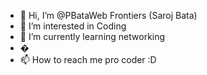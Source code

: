 - 👋 Hi, I’m @PBataWeb Frontiers (Saroj Bata)
- 👀 I’m interested in Coding
- 🌱 I’m currently learning networking
- �
- 📫 How to reach me pro coder :D

<!---
Poison010101/Poison010101 is a ✨ special ✨ repository because its `README.md` (this file) appears on your GitHub profile.
You can click the Preview link to take a look at your changes.
--->
